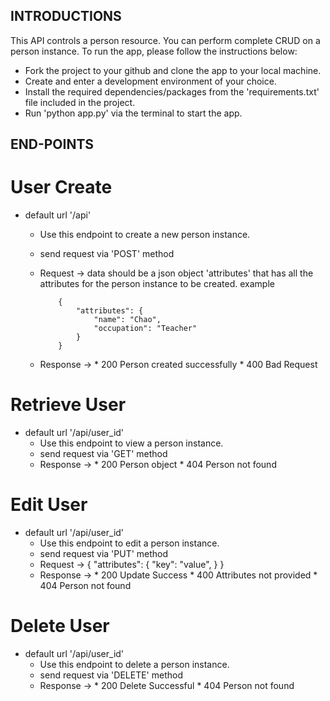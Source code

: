 ## INTRODUCTIONS

This API controls a person resource. You can perform complete CRUD on a person instance. To run the app, please follow the instructions below:

- Fork the project to your github and clone the app to your local machine.
- Create and enter a development environment of your choice.
- Install the required dependencies/packages from the 'requirements.txt' file included in the project.
- Run 'python app.py' via the terminal to start the app.

## END-POINTS

# User Create

- default url '/api'
  - Use this endpoint to create a new person instance.
  - send request via 'POST' method
  - Request -> 
        data should be a json object 'attributes' that has all the attributes for the person instance to be created. example

            {
                "attributes": {
                    "name": "Chao",
                    "occupation": "Teacher"
                }
            }
  - Response -> 
        * 200 Person created successfully
        * 400 Bad Request

# Retrieve User

- default url '/api/user_id'
  - Use this endpoint to view a person instance.
  - send request via 'GET' method
  - Response -> 
        * 200 Person object
        * 404 Person not found

# Edit User

- default url '/api/user_id'
  - Use this endpoint to edit a person instance.
  - send request via 'PUT' method
  - Request -> 
            {
                "attributes": {
                    "key": "value",
                }
            }
  - Response -> 
        * 200 Update Success
        * 400 Attributes not provided
        * 404 Person not found

# Delete User

- default url '/api/user_id'
  - Use this endpoint to delete a person instance.
  - send request via 'DELETE' method
  - Response -> 
        * 200 Delete Successful
        * 404 Person not found

